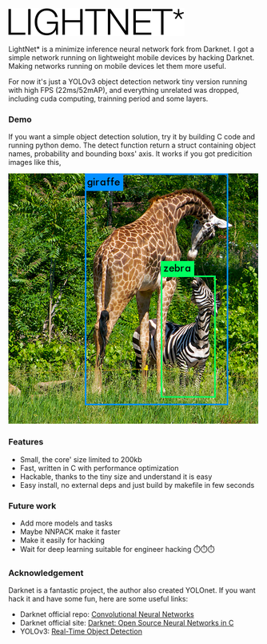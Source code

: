 <img src="helv.gif"  />

LightNet* is a minimize inference neural network fork from Darknet. I got a simple network running on lightweight mobile devices by hacking Darknet. Making networks running on mobile devices let them more useful.  

For now it's just a YOLOv3 object detection network tiny version running with high FPS (22ms/52mAP), and everything unrelated was dropped, including cuda computing, trainning period and some layers.

### Demo
If you want a simple object detection solution, try it by building C code and running python demo. The detect function return a struct containing object names, probability and bounding boxs' axis. It works if you got predicition images like this,

![pred_giraffe](results/pred_giraffe.png)

### Features

- Small,  the core' size limited to 200kb
- Fast, written in C with performance optimization
- Hackable, thanks to the tiny size and understand it is easy
- Easy install, no external deps and just build by makefile in few seconds

### Future work

- Add more models and tasks
- Maybe NNPACK make it faster
- Make it easily for hacking 
- Wait for deep learning suitable for engineer hacking ⏱️⏱️⏱️

###  Acknowledgement

Darknet is a fantastic project, the author also created YOLOnet. If you want hack it and have some fun, here are some useful links:

- Darknet official repo: [Convolutional Neural Networks ](https://github.com/pjreddie/darknet)
- Darknet official site: [Darknet: Open Source Neural Networks in C](https://pjreddie.com/darknet/)
- YOLOv3: [Real-Time Object Detection](https://pjreddie.com/media/files/papers/YOLOv3.pdf)

